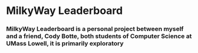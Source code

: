 # MilkyWay Leaderboard
### MilkyWay Leaderboard is a personal project between myself and a friend, Cody Botte, both students of Computer Science at UMass Lowell, it is primarily exploratory
